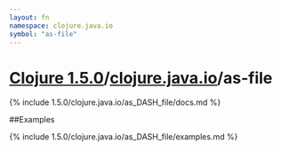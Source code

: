 ```yaml
---
layout: fn
namespace: clojure.java.io
symbol: "as-file"
---
```


# [Clojure 1.5.0](../../)/[clojure.java.io](../)/as-file

{% include 1.5.0/clojure.java.io/as_DASH_file/docs.md %}

##Examples

{% include 1.5.0/clojure.java.io/as_DASH_file/examples.md %}

